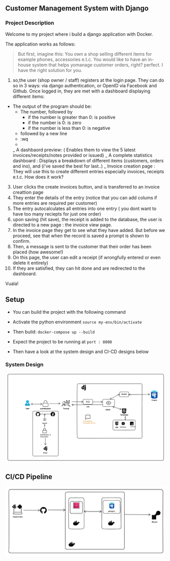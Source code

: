 ## Customer Management System with Django

### Project Description
Welcome to my project where i build a django application with Docker.

The application works as follows:

> But first, imagine this: You own a shop selling different items for example phones, accessories e.t.c. You would like to have an in-house system that helps yomanage customer orders, right? perfect. I have the right solution for you.

1. so,the user (shop owner / staff) registers at the login page. They can do so in 3 ways: via django authentication, or OpenID via Facebook and Github.
Once logged in, they are met with a dashboard displaying different items:
- The output of the program should be:
  - The number, followed by
    - if the number is greater than 0: is positive
    - if the number is 0: is zero
    - if the number is less than 0: is negative
  - followed by a new line
  - :wq
  - 
   _ A dashbaord preview: ( Enables them to view the 5 latest invoices/receipts/notes provided or issued)
   _ A complete statistics dashboard : Displays a breakdown of different items (customers, orders and ino), and (i've saved the best for last..)
   _ Invoice creation page : They will use this to create different entries especially invoices, receipts e.t.c. How does it work?
3. User clicks the create invoices button, and is transferred to an invoice creattion page
4. They enter the details of the entry (notice that you can add colums if more entries are required per customer)
5. The entry autocalculates all entries into one entry ( you dont want to have too many reciepts for just one order)
6. upon saving (hit save), the receipt is added to the database, the user is directed to a new page : the invoice view page.
7. In the invoice page they get to see what they have added. But before we proceed, see that when the record is saved a prompt is shown to confirm.
8. Then, a message is sent to the customer that their order has been placed (how awesome!)
9. On this page, the user can edit a receipt (if wrongfully entered or even delete it entirely)
10. If they are satisfied, they can hit done and are redirected to the dashboard.

Vuala! 

## Setup
 - You can build the project with the following command
 - Activate the python environment
  `source my-env/bin/activate `
- Then build:
 `docker-compose up --build`
- Expect the project to be running at `port : 8000`

- Then have a look at the system design and CI-CD designs below

### System Design
![system design](images/system-design-primer.png)

## CI/CD Pipeline

![system design](images/ci-cd.png)

